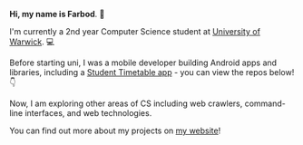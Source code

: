 **Hi, my name is Farbod**. :wave:

I'm currently a 2nd year Computer Science student at [University of
Warwick](https://warwick.ac.uk/fac/sci/dcs).  :computer:

Before starting uni, I was a mobile developer building Android apps and
libraries, including a [Student Timetable
app](https://github.com/farbodsz/TimetableApp) - you can view the repos below!
:point_down:

Now, I am exploring other areas of CS including web crawlers, command-line
interfaces, and web technologies.

You can find out more about my projects on [my website](https://farbodsz.net/)!
